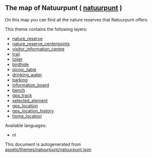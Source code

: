 

 The map of Natuurpunt ( [natuurpunt](https://mapcomplete.osm.be/natuurpunt) ) 
-------------------------------------------------------------------------------



On this map you can find all the nature reserves that Natuurpunt offers 

This theme contains the following layers:



  - [nature_reserve](../Layers/nature_reserve.md)
  - [nature_reserve_centerpoints](../Layers/nature_reserve_centerpoints.md)
  - [visitor_information_centre](../Layers/visitor_information_centre.md)
  - [trail](../Layers/trail.md)
  - [toilet](../Layers/toilet.md)
  - [birdhide](../Layers/birdhide.md)
  - [picnic_table](../Layers/picnic_table.md)
  - [drinking_water](../Layers/drinking_water.md)
  - [parking](../Layers/parking.md)
  - [information_board](../Layers/information_board.md)
  - [bench](../Layers/bench.md)
  - [gps_track](../Layers/gps_track.md)
  - [selected_element](../Layers/selected_element.md)
  - [gps_location](../Layers/gps_location.md)
  - [gps_location_history](../Layers/gps_location_history.md)
  - [home_location](../Layers/home_location.md)


Available languages:



  - nl
 

This document is autogenerated from [assets/themes/natuurpunt/natuurpunt.json](https://github.com/pietervdvn/MapComplete/blob/develop/assets/themes/natuurpunt/natuurpunt.json)
